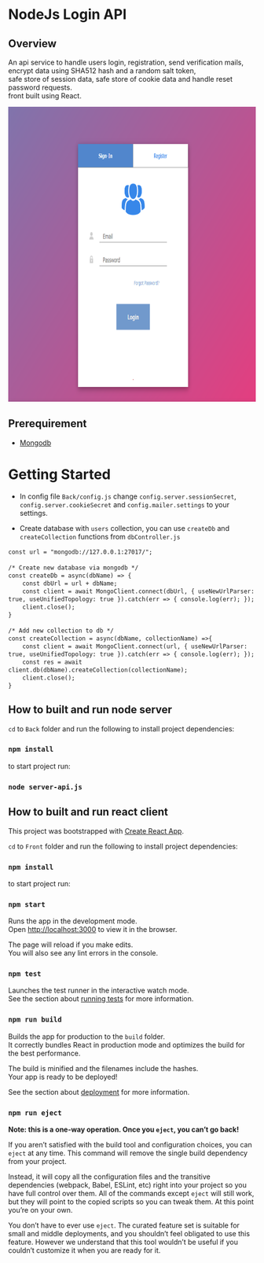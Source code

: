 # NodeJs Login API

## Overview
An api service to handle users login, registration, send verification mails, encrypt data using SHA512 hash and a random salt token, \
safe store of session data, safe store of cookie data and handle reset password requests.\
front built using React.

<p align="center">
    <img height="600" width="800" src="https://raw.githubusercontent.com/polzbit/LoginAPI/main/Front/src/img/demo.png" />
</p>

## Prerequirement

* [Mongodb](https://www.mongodb.com/)


# Getting Started

* In config file `Back/config.js` change `config.server.sessionSecret`, `config.server.cookieSecret` and `config.mailer.settings` to your settings.


* Create database with `users` collection, you can use `createDb` and `createCollection` functions from `dbController.js`

```
const url = "mongodb://127.0.0.1:27017/";

/* Create new database via mongodb */
const createDb = async(dbName) => {
    const dbUrl = url + dbName;
    const client = await MongoClient.connect(dbUrl, { useNewUrlParser: true, useUnifiedTopology: true }).catch(err => { console.log(err); });
    client.close();
} 

/* Add new collection to db */
const createCollection = async(dbName, collectionName) =>{
    const client = await MongoClient.connect(url, { useNewUrlParser: true, useUnifiedTopology: true }).catch(err => { console.log(err); });
    const res = await client.db(dbName).createCollection(collectionName);
    client.close();
}

```

## How to built and run node server

`cd` to `Back` folder and run the following to install project dependencies:

### `npm install`

to start project run:

### `node server-api.js`

## How to built and run react client

This project was bootstrapped with [Create React App](https://github.com/facebook/create-react-app).

`cd` to `Front` folder and run the following to install project dependencies:

### `npm install`

to start project run:

### `npm start`

Runs the app in the development mode.\
Open [http://localhost:3000](http://localhost:3000) to view it in the browser.

The page will reload if you make edits.\
You will also see any lint errors in the console.

### `npm test`

Launches the test runner in the interactive watch mode.\
See the section about [running tests](https://facebook.github.io/create-react-app/docs/running-tests) for more information.

### `npm run build`

Builds the app for production to the `build` folder.\
It correctly bundles React in production mode and optimizes the build for the best performance.

The build is minified and the filenames include the hashes.\
Your app is ready to be deployed!

See the section about [deployment](https://facebook.github.io/create-react-app/docs/deployment) for more information.

### `npm run eject`

**Note: this is a one-way operation. Once you `eject`, you can’t go back!**

If you aren’t satisfied with the build tool and configuration choices, you can `eject` at any time. This command will remove the single build dependency from your project.

Instead, it will copy all the configuration files and the transitive dependencies (webpack, Babel, ESLint, etc) right into your project so you have full control over them. All of the commands except `eject` will still work, but they will point to the copied scripts so you can tweak them. At this point you’re on your own.

You don’t have to ever use `eject`. The curated feature set is suitable for small and middle deployments, and you shouldn’t feel obligated to use this feature. However we understand that this tool wouldn’t be useful if you couldn’t customize it when you are ready for it.


